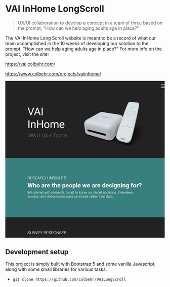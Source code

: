 # VAI InHome LongScroll

> UX/UI collaboration to develop a concept in a team of three based on the prompt, “How can we help aging adults age in place?” 


The VAI InHome Long Scroll website is meant to be a record of what our team accomplished in the 10 weeks of developing our solution to the prompt, “How can we help aging adults age in place?” For more info on the project, visit the site!

https://vai.colbehr.com/

https://www.colbehr.com/projects/vaiinhome/


![vai](vai.jpg)

## Development setup

This project is simply built with Bootstrap 5 and some vanilla Javascript, along with some small libraries for various tasks.

- `git clone https://github.com/colbehr/VAILongScroll`





